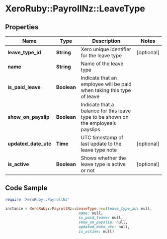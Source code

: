 # XeroRuby::PayrollNz::LeaveType

## Properties

Name | Type | Description | Notes
------------ | ------------- | ------------- | -------------
**leave_type_id** | **String** | Xero unique identifier for the leave type | [optional] 
**name** | **String** | Name of the leave type | 
**is_paid_leave** | **Boolean** | Indicate that an employee will be paid when taking this type of leave | 
**show_on_payslip** | **Boolean** | Indicate that a balance for this leave type to be shown on the employee’s payslips | 
**updated_date_utc** | **Time** | UTC timestamp of last update to the leave type note | [optional] 
**is_active** | **Boolean** | Shows whether the leave type is active or not | [optional] 

## Code Sample

```ruby
require 'XeroRuby::PayrollNz'

instance = XeroRuby::PayrollNz::LeaveType.new(leave_type_id: null,
                                 name: null,
                                 is_paid_leave: null,
                                 show_on_payslip: null,
                                 updated_date_utc: null,
                                 is_active: null)
```


